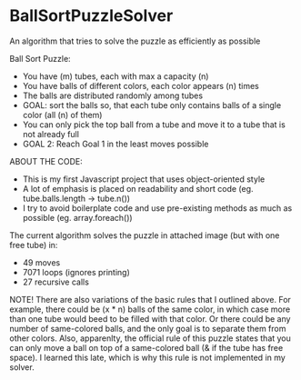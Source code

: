 # BallSortPuzzleSolver
An algorithm that tries to solve the puzzle as efficiently as possible

Ball Sort Puzzle:
- You have (m) tubes, each with max a capacity (n)
- You have balls of different colors, each color appears (n) times
- The balls are distributed randomly among tubes
- GOAL: sort the balls so, that each tube only contains balls of a single color (all (n) of them)
- You can only pick the top ball from a tube and move it to a tube that is not already full
- GOAL 2: Reach Goal 1 in the least moves possible

ABOUT THE CODE:
- This is my first Javascript project that uses object-oriented style
- A lot of emphasis is placed on readability and short code (eg. tube.balls.length -> tube.n())
- I try to avoid boilerplate code and use pre-existing methods as much as possible (eg. array.foreach())

The current algorithm solves the puzzle in attached image (but with one free tube) in:
- 49 moves
- 7071 loops (ignores printing)
- 27 recursive calls

NOTE! There are also variations of the basic rules that I outlined above. For example, there could be (x * n) balls of the same color, in which case more than one tube would beed to be filled with that color. Or there could be any number of same-colored balls, and the only goal is to separate them from other colors. Also, apparenlty, the official rule of this puzzle states that you can only move a ball on top of a same-colored ball (& if the tube has free space). I learned this late, which is why this rule is not implemented in my solver.
